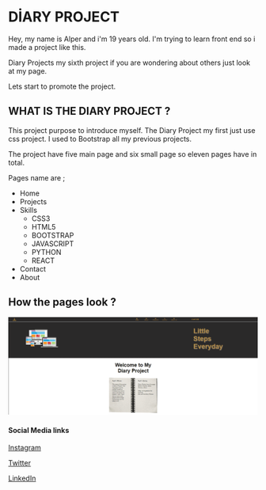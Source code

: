 # DİARY PROJECT

Hey, my name is Alper and i'm 19 years old.  I'm trying to learn front end so i made a project like this.

Diary Projects my sixth project if you are wondering about others just look at my page. 

Lets start to promote the project.


## WHAT IS THE DIARY PROJECT ?

This project purpose to introduce myself. The Diary Project my first just use css project. I used to Bootstrap all my previous projects. 

The project have five main page and six small page so eleven pages have in total. 

Pages name are ;

- Home
- Projects
- Skills
    - CSS3
    - HTML5
    - BOOTSTRAP
    - JAVASCRIPT
    - PYTHON
    - REACT
- Contact
- About


## How the pages look ?

![pages-images](/media/ezgif.com-gif-maker.gif)

#### Social Media links

[Instagram](https://www.instagram.com/alpyvz.00/)

[Twitter](https://twitter.com/alleyy_01)

[LinkedIn](https://www.linkedin.com/in/alper-yavuz-9a3b26248/)

